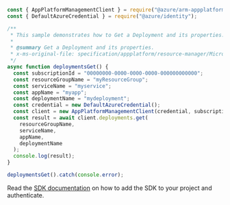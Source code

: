 ```javascript
const { AppPlatformManagementClient } = require("@azure/arm-appplatform");
const { DefaultAzureCredential } = require("@azure/identity");

/**
 * This sample demonstrates how to Get a Deployment and its properties.
 *
 * @summary Get a Deployment and its properties.
 * x-ms-original-file: specification/appplatform/resource-manager/Microsoft.AppPlatform/stable/2022-04-01/examples/Deployments_Get.json
 */
async function deploymentsGet() {
  const subscriptionId = "00000000-0000-0000-0000-000000000000";
  const resourceGroupName = "myResourceGroup";
  const serviceName = "myservice";
  const appName = "myapp";
  const deploymentName = "mydeployment";
  const credential = new DefaultAzureCredential();
  const client = new AppPlatformManagementClient(credential, subscriptionId);
  const result = await client.deployments.get(
    resourceGroupName,
    serviceName,
    appName,
    deploymentName
  );
  console.log(result);
}

deploymentsGet().catch(console.error);
```

Read the [SDK documentation](https://github.com/Azure/azure-sdk-for-js/blob/%40azure%2Farm-appplatform_2.0.0/sdk/appplatform/arm-appplatform/README.md) on how to add the SDK to your project and authenticate.
